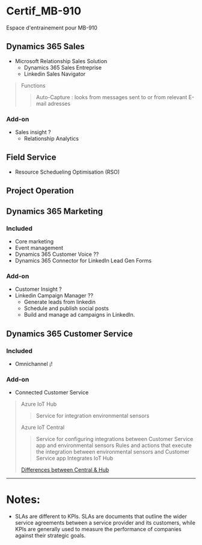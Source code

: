 # Certif_MB-910
Espace d'entrainement pour MB-910

## Dynamics 365 Sales
- Microsoft Relationship Sales Solution
  - Dynamics 365 Sales Entreprise
  - Linkedin Sales Navigator



> Functions
>> Auto-Capture : looks from messages sent to or from relevant E-mail adresses



### Add-on
- Sales insight ?
    - Relationship Analytics


## Field Service
- Resource Schedueling Optimisation (RSO)


## Project Operation




## Dynamics 365 Marketing

### Included
- Core marketing
- Event management
- Dynamics 365 Customer Voice ??
- Dynamics 365 Connector for LinkedIn Lead Gen Forms

### Add-on
- Customer Insight ?
- Linkedin Campaign Manager  ??
    - Generate leads from linkedin
    - Schedule and publish social posts
    - Build and manage ad campaigns in LinkedIn.


## Dynamics 365 Customer Service

### Included
- Omnichannel ¡!


### Add-on
 - Connected Customer Service
 > Azure IoT Hub
 >> Service for integration environmental sensors
 >
 > Azure IoT Central
 >> Service for configuring integrations between Customer Service app and environmental sensors
 >> Rules and actions that execute the integration between environmental sensors and Customer Service app
 >> Integrates IoT Hub
 > 
 > [Differences between Central & Hub](https://stackoverflow.com/questions/56425557/what-is-the-difference-between-azure-iot-hub-and-azure-iot-central/56425827)
  
   
        
 
 ---

# Notes:
- SLAs are different to KPIs. SLAs are documents that outline the wider service agreements between a service provider and its customers, while KPIs are generally used to measure the performance of companies against their strategic goals.
